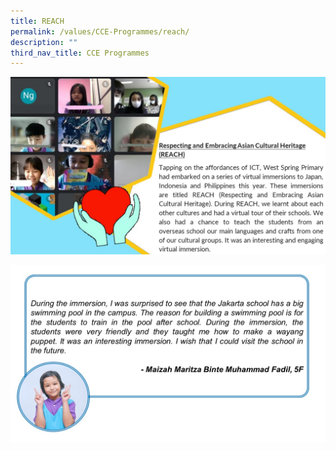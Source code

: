 ```yaml
---
title: REACH
permalink: /values/CCE-Programmes/reach/
description: ""
third_nav_title: CCE Programmes
---
```

![](/images/Key%20programmes%20cce%202022/REACH1.jpg)

![](/images/Key%20programmes%20cce%202022/REACH2.jpg)